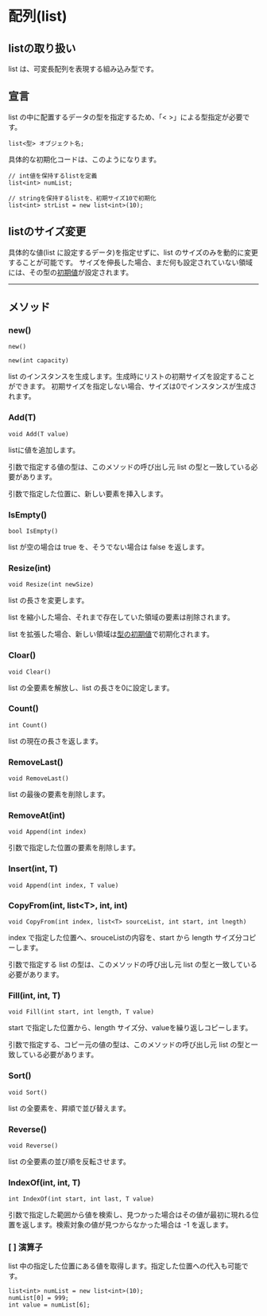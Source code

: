 
# 配列(list)

## listの取り扱い
list は、可変長配列を表現する組み込み型です。

## 宣言
list の中に配置するデータの型を指定するため、「< >」による型指定が必要です。
```
list<型> オブジェクト名;
```
具体的な初期化コードは、このようになります。
```
// int値を保持するlistを定義
list<int> numList;

// stringを保持するlistを、初期サイズ10で初期化
list<int> strList = new list<int>(10);
```

## listのサイズ変更
具体的な値(list に設定するデータ)を指定せずに、list のサイズのみを動的に変更することが可能です。
サイズを伸長した場合、まだ何も設定されていない領域には、その型の[初期値](hs_var.md)が設定されます。


***


## メソッド

### new()
`new()`

`new(int capacity)`

list のインスタンスを生成します。生成時にリストの初期サイズを設定することができます。
初期サイズを指定しない場合、サイズは0でインスタンスが生成されます。

### Add(T)
`void Add(T value)`

listに値を追加します。

引数で指定する値の型は、このメソッドの呼び出し元 list の型と一致している必要があります。

引数で指定した位置に、新しい要素を挿入します。

### IsEmpty()
`bool IsEmpty()`

list が空の場合は true を、そうでない場合は false を返します。

### Resize(int)
`void Resize(int newSize)`

list の長さを変更します。

list を縮小した場合、それまで存在していた領域の要素は削除されます。

list を拡張した場合、新しい領域は[型の初期値](hs_var.md)で初期化されます。

### Cloar()
`void Clear()`

list の全要素を解放し、list の長さを0に設定します。

### Count()
`int Count()`

list の現在の長さを返します。

### RemoveLast()
`void RemoveLast()`

list の最後の要素を削除します。

### RemoveAt(int)
`void Append(int index)`

引数で指定した位置の要素を削除します。

### Insert(int, T)
`void Append(int index, T value)`

### CopyFrom(int, list<T\>, int, int)
`void CopyFrom(int index, list<T> sourceList, int start, int lnegth)`

index で指定した位置へ、srouceListの内容を、start から length サイズ分コピーします。

引数で指定する list の型は、このメソッドの呼び出し元 list の型と一致している必要があります。

### Fill(int, int, T)
`void Fill(int start, int length, T value)`

start で指定した位置から、length サイズ分、valueを繰り返しコピーします。

引数で指定する、コピー元の値の型は、このメソッドの呼び出し元 list の型と一致している必要があります。

### Sort()
`void Sort()`

list の全要素を、昇順で並び替えます。

### Reverse()
`void Reverse()`

list の全要素の並び順を反転させます。

### IndexOf(int, int, T)
`int IndexOf(int start, int last, T value)`

引数で指定した範囲から値を検索し、見つかった場合はその値が最初に現れる位置を返します。検索対象の値が見つからなかった場合は -1 を返します。

### [ ] 演算子
list 中の指定した位置にある値を取得します。指定した位置への代入も可能です。

```
list<int> numList = new list<int>(10);
numList[0] = 999;
int value = numList[6];
```
